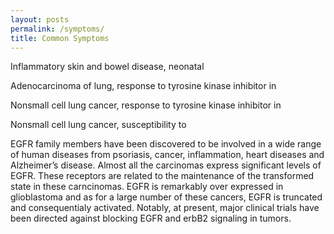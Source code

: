 ```yaml
---
layout: posts
permalink: /symptoms/
title: Common Symptoms
---
```


Inflammatory skin and bowel disease, neonatal

Adenocarcinoma of lung, response to tyrosine kinase inhibitor in

Nonsmall cell lung cancer, response to tyrosine kinase inhibitor in

Nonsmall cell lung cancer, susceptibility to



EGFR family members have been discovered to be involved in a wide range of human diseases from psoriasis, cancer, inflammation, heart diseases and Alzheimer’s disease. Almost all the carcinomas express significant levels of EGFR. These receptors are related to the maintenance of the transformed state in these carncinomas. EGFR is remarkably over expressed in glioblastoma and as for a large number of these cancers, EGFR is truncated and consequentialy activated. Notably, at present, major clinical trials have been directed against blocking EGFR and erbB2 signaling in tumors.

